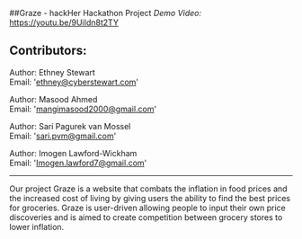 ##Graze - hackHer Hackathon Project
*Demo Video:* <a href="https://youtu.be/9UiIdn8t2TY"> https://youtu.be/9UiIdn8t2TY </a>

Contributors:
---
Author: Ethney Stewart  <br>
Email: 'ethney@cyberstewart.com'<br>

Author: Masood Ahmed <br>
Email: 'mangimasood2000@gmail.com'<br>

Author: Sari Pagurek van Mossel <br>
Email: 'sari.pvm@gmail.com'<br>

Author: Imogen Lawford-Wickham <br>
Email: 'Imogen.lawford7@gmail.com'<br>

---
Our project Graze is a website that combats the inflation in food prices and the 
increased cost of living by giving users the ability to find the best prices for groceries.
Graze is user-driven allowing people to input their own price discoveries and is aimed to 
create competition between grocery stores to lower inflation.
